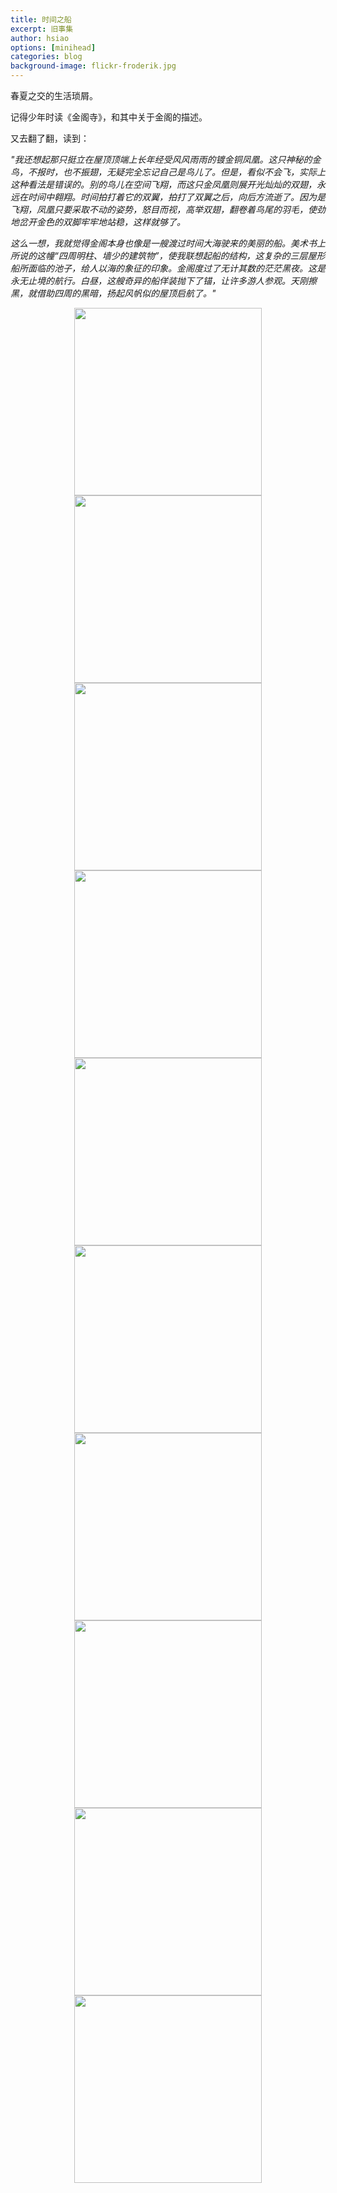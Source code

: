 ```yaml
---
title: 时间之船
excerpt: 旧事集
author: hsiao
options: [minihead]
categories: blog
background-image: flickr-froderik.jpg
---
```


春夏之交的生活琐屑。

记得少年时读《金阁寺》，和其中关于金阁的描述。

又去翻了翻，读到：

*"我还想起那只挺立在屋顶顶端上长年经受风风雨雨的镀金铜凤凰。这只神秘的金鸟，不报时，也不振翅，无疑完全忘记自己是鸟儿了。但是，看似不会飞，实际上这种看法是错误的。别的鸟儿在空间飞翔，而这只金凤凰则展开光灿灿的双翅，永远在时间中翱翔。时间拍打着它的双翼，拍打了双翼之后，向后方流逝了。因为是飞翔，凤凰只要采取不动的姿势，怒目而视，高举双翅，翻卷着鸟尾的羽毛，使劲地岔开金色的双脚牢牢地站稳，这样就够了。*

*这么一想，我就觉得金阁本身也像是一艘渡过时间大海驶来的美丽的船。美术书上所说的这幢“四周明柱、墙少的建筑物”，使我联想起船的结构，这复杂的三层屋形船所面临的池子，给人以海的象征的印象。金阁度过了无计其数的茫茫黑夜。这是永无止境的航行。白昼，这艘奇异的船佯装抛下了锚，让许多游人参观。天刚擦黑，就借助四周的黑暗，扬起风帆似的屋顶启航了。"*

<center class="half">
    <img src="https://i.postimg.cc/Cx88dLcv/20190430-DSCF0800.jpg" width="300"/>
    <img src="https://i.postimg.cc/W1V92KnJ/20190428-IMG-3093.jpg" width="300"/>
</center>

<center class="half">
<img src="https://i.postimg.cc/fbnMTMPf/20190429-DSCF0745.jpg" width="300"/>
<img src="https://i.postimg.cc/bdct97J0/20190428-DSCF0641.jpg" width="300"/>
</center>

<center class="half">
<img src="https://i.postimg.cc/Ss4QVm7x/20190429-DSCF0698.jpg" width="300"/>
<img src="https://i.postimg.cc/3xHK3KVC/20190428-IMG-3095.jpg" width="300"/>
</center>

<center class="half">
<img src="https://i.postimg.cc/fTPwpcjF/20190430-DSCF0839.jpg" width="300"/>
<img src="https://i.postimg.cc/0yJ8szVN/20190430-DSCF0895.jpg" width="300"/>
</center>

<center class="half">
<img src="https://i.postimg.cc/BZYsPTy6/20190501-DSCF0924.jpg" width="300"/>
<img src="https://i.postimg.cc/KvpzFSF0/20190501-IMG-3139.jpg" width="300"/>
</center>
